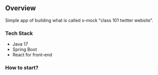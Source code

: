 ## Overview
Simple app of building what is called x-mock "class 101 twitter website".

### Tech Stack
* Java 17
* Spring Boot
* React for front-end

### How to start?